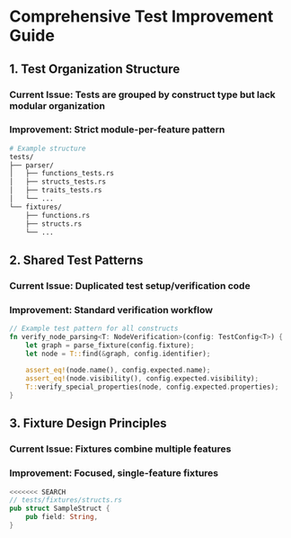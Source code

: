 # Comprehensive Test Improvement Guide

## 1. Test Organization Structure
### Current Issue: Tests are grouped by construct type but lack modular organization
### Improvement: Strict module-per-feature pattern

```bash
# Example structure
tests/
├── parser/
│   ├── functions_tests.rs
│   ├── structs_tests.rs
│   ├── traits_tests.rs
│   └── ... 
└── fixtures/
    ├── functions.rs
    ├── structs.rs
    └── ...
```

## 2. Shared Test Patterns
### Current Issue: Duplicated test setup/verification code
### Improvement: Standard verification workflow

```rust
// Example test pattern for all constructs
fn verify_node_parsing<T: NodeVerification>(config: TestConfig<T>) {
    let graph = parse_fixture(config.fixture);
    let node = T::find(&graph, config.identifier);
    
    assert_eq!(node.name(), config.expected.name);
    assert_eq!(node.visibility(), config.expected.visibility);
    T::verify_special_properties(node, config.expected.properties);
}
```

## 3. Fixture Design Principles
### Current Issue: Fixtures combine multiple features
### Improvement: Focused, single-feature fixtures

````rust
<<<<<<< SEARCH
// tests/fixtures/structs.rs
pub struct SampleStruct {
    pub field: String,
}
